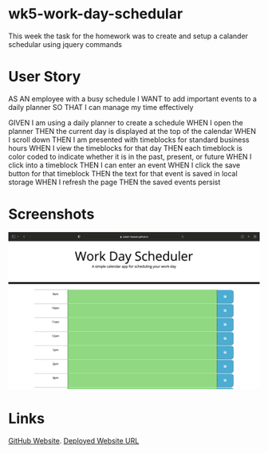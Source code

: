 # wk5-work-day-schedular
This week the task for the homework was to create and setup a calander schedular using jquery commands 

# User Story
AS AN employee with a busy schedule
I WANT to add important events to a daily planner
SO THAT I can manage my time effectively

GIVEN I am using a daily planner to create a schedule
WHEN I open the planner
THEN the current day is displayed at the top of the calendar
WHEN I scroll down
THEN I am presented with timeblocks for standard business hours
WHEN I view the timeblocks for that day
THEN each timeblock is color coded to indicate whether it is in the past, present, or future
WHEN I click into a timeblock
THEN I can enter an event
WHEN I click the save button for that timeblock
THEN the text for that event is saved in local storage
WHEN I refresh the page
THEN the saved events persist

# Screenshots
![Screenshot of website 1](./assets/images/Screen%20Shot%202022-09-15%20at%202.25.07%20pm.png)

# Links
[GitHub Website](https://github.com/Zubair-Hassam/wk5-work-day-schedular).
[Deployed Website URL](https://zubair-hassam.github.io/wk5-work-day-schedular/)
